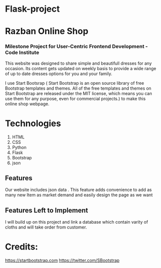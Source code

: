 # Flask-project
# Razban Online Shop

### Milestone Project for User-Centric Frontend Development - Code Institute

This website was designed to share simple and beautifull dresses for any occasion.
Its content gets updated on weekly basis to provide a wide range of up to date dresses options for you and your family.

I use Start Bootsrap (
Start Bootstrap is an open source library of free Bootstrap templates and themes. 
All of the free templates and themes on Start Bootstrap are released under the MIT license,
which means you can use them for any purpose, even for commercial projects.) to make this online shop webpage.

# Technologies
1. HTML
2. CSS
3. Python
4. Flask
5. Bootstrap
6. json

## Features
Our website includes json data . This feature adds convenience to add as many new Item as market demand
and easily design the page as we want

## Features Left to Implement
 I will build up on this project and link a database which contain varity of cloths and will take order from customer.  
 
# Credits:
https://startbootstrap.com
https://twitter.com/SBootstrap
